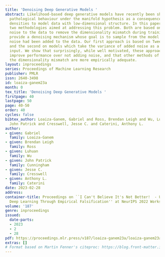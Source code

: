 ```yaml
---
title: 'Denoising Deep Generative Models '
abstract: Likelihood-based deep generative models have recently been shown to exhibit
  pathological behaviour under the manifold hypothesis as a consequence of using high-dimensional
  densities to model data with low-dimensional structure. In this paper we propose
  two methodologies aimed at addressing this problem. Both are based on adding Gaussian
  noise to the data to remove the dimensionality mismatch during training, and both
  provide a denoising mechanism whose goal is to sample from the model as though no
  noise had been added to the data. Our first approach is based on Tweedie’s formula,
  and the second on models which take the variance of added noise as a conditional
  input. We show that surprisingly, while well motivated, these approaches only sporadically
  improve performance over not adding noise, and that other methods of addressing
  the dimensionality mismatch are more empirically adequate.
layout: inproceedings
series: Proceedings of Machine Learning Research
publisher: PMLR
issn: 2640-3498
id: loaiza-ganem23a
month: 0
tex_title: 'Denoising Deep Generative Models '
firstpage: 40
lastpage: 50
page: 40-50
order: 40
cycles: false
bibtex_author: Loaiza-Ganem, Gabriel and Ross, Brendan Leigh and Wu, Luhuan and Cunningham,
  John Patrick and Cresswell, Jesse C. and Caterini, Anthony L.
author:
- given: Gabriel
  family: Loaiza-Ganem
- given: Brendan Leigh
  family: Ross
- given: Luhuan
  family: Wu
- given: John Patrick
  family: Cunningham
- given: Jesse C.
  family: Cresswell
- given: Anthony L.
  family: Caterini
date: 2023-02-28
address:
container-title: Proceedings on ``I Can't Believe It's Not Better!  - Understanding
  Deep Learning Through Empirical Falsification'' at NeurIPS 2022 Workshops
volume: '187'
genre: inproceedings
issued:
  date-parts:
  - 2023
  - 2
  - 28
pdf: https://proceedings.mlr.press/v187/loaiza-ganem23a/loaiza-ganem23a.pdf
extras: []
# Format based on Martin Fenner's citeproc: https://blog.front-matter.io/posts/citeproc-yaml-for-bibliographies/
---
```

